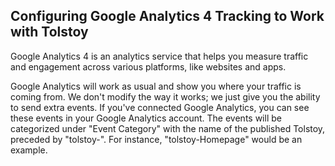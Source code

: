 ## Configuring Google Analytics 4 Tracking to Work with Tolstoy

Google Analytics 4 is an analytics service that helps you measure traffic and engagement across various platforms, like websites and apps.

Google Analytics will work as usual and show you where your traffic is coming from. We don't modify the way it works; we just give you the ability to send extra events. If you've connected Google Analytics, you can see these events in your Google Analytics account. The events will be categorized under "Event Category" with the name of the published Tolstoy, preceded by "tolstoy-". For instance, "tolstoy-Homepage" would be an example.